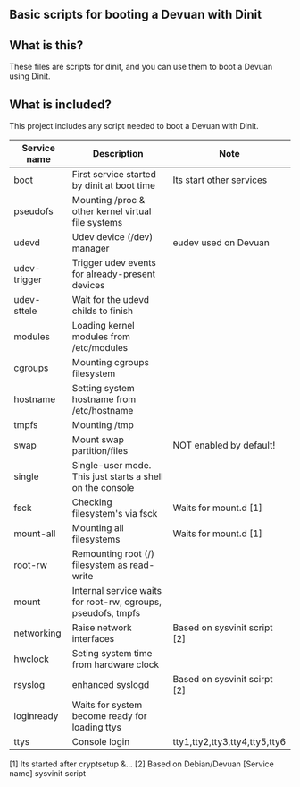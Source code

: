 ## Basic scripts for booting a Devuan with Dinit

## What is this?
These files are scripts for dinit, and you can use them to boot a Devuan using Dinit.

## What is included?
This project includes any script needed to boot a Devuan with Dinit.

| Service name  | Description                                                  | Note                          |
| --------------|--------------------------------------------------------------|-------------------------------|
| boot          | First service started by dinit at boot time                  | Its start other services      |
| pseudofs      | Mounting /proc & other kernel virtual file systems           |                               |
| udevd         | Udev device (/dev) manager                                   | eudev used on Devuan          |
| udev-trigger  | Trigger udev events for already-present devices              |                               |
| udev-sttele   | Wait for the udevd childs to finish                          |                               |
| modules       | Loading kernel modules from /etc/modules                     |                               |
| cgroups       | Mounting cgroups filesystem                                  |                               |
| hostname      | Setting system hostname from /etc/hostname                   |                               |
| tmpfs         | Mounting /tmp                                                |                               |
| swap          | Mount swap partition/files                                   | NOT enabled by default!       |
| single        | Single-user mode. This just starts a shell on the console    |                               |
| fsck          | Checking filesystem's via fsck                               | Waits for mount.d [1]         |
| mount-all     | Mounting all filesystems                                     | Waits for mount.d [1]         |
| root-rw       | Remounting root (/) filesystem as read-write                 |                               |
| mount         | Internal service waits for root-rw, cgroups, pseudofs, tmpfs |                               |
| networking    | Raise network interfaces                                     | Based on sysvinit script [2]  |
| hwclock       | Seting system time from hardware clock                       |                               |
| rsyslog       | enhanced syslogd                                             | Based on sysvinit scirpt [2]  |
| loginready    | Waits for system become ready for loading ttys               |                               |
| ttys          | Console login                                                | tty1,tty2,tty3,tty4,tty5,tty6 | 

[1] Its started after cryptsetup &...
[2] Based on Debian/Devuan [Service name] sysvinit script